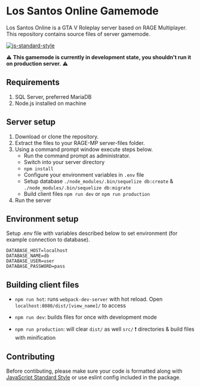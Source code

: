 # Los Santos Online Gamemode

Los Santos Online is a GTA V Roleplay server based on RAGE Multiplayer.
This repository contains source files of server gamemode.

[![js-standard-style](https://img.shields.io/badge/code%20style-standard-brightgreen.svg)](http://standardjs.com)

:warning: **This gamemode is currently in development state, you shouldn't run it on production server.** :warning:

## Requirements

1.  SQL Server, preferred MariaDB
2.  Node.js installed on machine

## Server setup

1.  Download or clone the repository.
2.  Extract the files to your RAGE-MP server-files folder.
3.  Using a command prompt window execute steps below.
    - Run the command prompt as administrator.
    - Switch into your server directory
    - `npm install`
    - Configure your environment variables in `.env` file
    - Setup database `./node_modules/.bin/sequelize db:create` & `./node_modules/.bin/sequelize db:migrate`
    - Build client files `npm run dev` or `npm run production`
4.  Run the server

## Environment setup

Setup .env file with variables described below to set environment (for example connection to database).

```dotenv
DATABASE_HOST=localhost
DATABASE_NAME=db
DATABASE_USER=user
DATABASE_PASSWORD=pass
```

## Building client files

- `npm run hot`: runs `webpack-dev-server` with hot reload. Open `localhost:8080/dist/[view_name]/` to access

- `npm run dev`: builds files for once with development mode

- `npm run production`: will clear `dist/` as well `src/` :exclamation: directories & build files with minification

## Contributing

Before contibuting, please make sure your code is formatted along with [JavaScript Standard Style](http://standardjs.com) or use eslint config included in the package.
